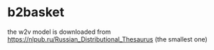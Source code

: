 # b2basket
the w2v model is downloaded from https://nlpub.ru/Russian_Distributional_Thesaurus (the smallest one)
